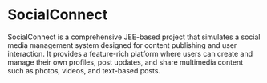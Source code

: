 # SocialConnect
SocialConnect is a comprehensive JEE-based project that simulates a social media management system designed for content publishing and user interaction. It provides a feature-rich platform where users can create and manage their own profiles, post updates, and share multimedia content such as photos, videos, and text-based posts.
